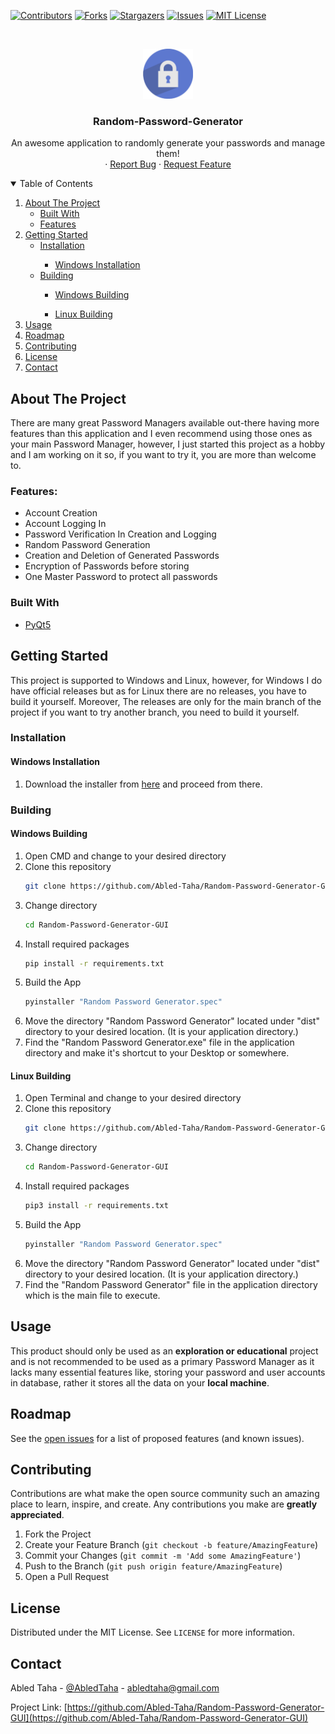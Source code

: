 [![Contributors][contributors-shield]][contributors-url]
[![Forks][forks-shield]][forks-url]
[![Stargazers][stars-shield]][stars-url]
[![Issues][issues-shield]][issues-url]
[![MIT License][license-shield]][license-url]



<!-- PROJECT LOGO -->
<br />
<p align="center">
  <a href="https://github.com/othneildrew/Best-README-Template">
    <img src="src/Files/icon.png" alt="Logo" width="80" height="80">
  </a>

  <h3 align="center">Random-Password-Generator</h3>

  <p align="center">
    An awesome application to randomly generate your passwords and manage them!
    <br />
    ·
    <a href="https://github.com/Abled-Taha/Random-Password-Generator-GUI/issues">Report Bug</a>
    ·
    <a href="https://github.com/Abled-Taha/Random-Password-Generator-GUI/issues">Request Feature</a>
  </p>
</p>



<!-- TABLE OF CONTENTS -->
<details open="open">
  <summary>Table of Contents</summary>
  <ol>
    <li>
      <a href="#about-the-project">About The Project</a>
      <ul>
        <li><a href="#built-with">Built With</a></li>
        <li><a href="#features">Features</a></li>
      </ul>
    </li>
    <li>
      <a href="#getting-started">Getting Started</a>
      <ul>
        <li><a href="#installation">Installation</a></li>
        <ul>
        <li><a href="#windows-installation">Windows Installation</a></li>
        </ul>
        <li><a href="#building">Building</a></li>
        <ul>
        <li><a href="#windows-building">Windows Building</a></li>
        </ul>
        <ul>
        <li><a href="#linux-building">Linux Building</a></li>
        </ul>
      </ul>
    </li>
    <li><a href="#usage">Usage</a></li>
    <li><a href="#roadmap">Roadmap</a></li>
    <li><a href="#contributing">Contributing</a></li>
    <li><a href="#license">License</a></li>
    <li><a href="#contact">Contact</a></li>
  </ol>
</details>



<!-- ABOUT THE PROJECT -->
## About The Project

There are many great Password Managers available out-there having more features than this application and I even recommend using those ones as your main Password Manager, however, I just started this project as a hobby and I am working on it so, if you want to try it, you are more than welcome to.

### Features:
* Account Creation
* Account Logging In
* Password Verification In Creation and Logging
* Random Password Generation
* Creation and Deletion of Generated Passwords
* Encryption of Passwords before storing
* One Master Password to protect all passwords

### Built With

* [PyQt5](https://pypi.org/project/PyQt5/)


<!-- GETTING STARTED -->
## Getting Started

This project is supported to Windows and Linux, however, for Windows I do have official releases but as for Linux there are no releases, you have to build it yourself. Moreover, The releases are only for the main branch of the project if you want to try another branch, you need to build it yourself.

### Installation

#### Windows Installation

1. Download the installer from <a href='https://github.com/Abled-Taha/Random-Password-Generator-GUI/releases/tag/v.2.0'>here</a> and proceed from there.

### Building
#### Windows Building
1. Open CMD and change to your desired directory
2. Clone this repository
   ```sh
   git clone https://github.com/Abled-Taha/Random-Password-Generator-GUI
   ```
3. Change directory
   ```sh
   cd Random-Password-Generator-GUI
   ```
4. Install required packages
   ```sh
   pip install -r requirements.txt
   ```
5. Build the App
   ```sh
   pyinstaller "Random Password Generator.spec"
   ```
6. Move the directory "Random Password Generator" located under "dist" directory to your desired location. (It is your application directory.)
7. Find the "Random Password Generator.exe" file in the application directory and make it's shortcut to your Desktop or somewhere.

#### Linux Building
1. Open Terminal and change to your desired directory
2. Clone this repository
   ```sh
   git clone https://github.com/Abled-Taha/Random-Password-Generator-GUI
   ```
3. Change directory
   ```sh
   cd Random-Password-Generator-GUI
   ```
4. Install required packages
   ```sh
   pip3 install -r requirements.txt
   ```
5. Build the App
   ```sh
   pyinstaller "Random Password Generator.spec"
   ```
6. Move the directory "Random Password Generator" located under "dist" directory to your desired location. (It is your application directory.)
7. Find the "Random Password Generator" file in the application directory which is the main file to execute.


<!-- USAGE EXAMPLES -->
## Usage

This product should only be used as an **exploration or educational** project and is not recommended to be used as a primary Password Manager as it lacks many essential features like, storing your password and user accounts in database, rather it stores all the data on your **local machine**.

<!-- ROADMAP -->
## Roadmap

See the [open issues](https://github.com/Abled-Taha/Random-Password-Generator-GUI/issues) for a list of proposed features (and known issues).

<!-- CONTRIBUTING -->
## Contributing

Contributions are what make the open source community such an amazing place to learn, inspire, and create. Any contributions you make are **greatly appreciated**.

1. Fork the Project
2. Create your Feature Branch (`git checkout -b feature/AmazingFeature`)
3. Commit your Changes (`git commit -m 'Add some AmazingFeature'`)
4. Push to the Branch (`git push origin feature/AmazingFeature`)
5. Open a Pull Request

<!-- LICENSE -->
## License

Distributed under the MIT License. See `LICENSE` for more information.



<!-- CONTACT -->
## Contact

Abled Taha - [@AbledTaha](https://twitter.com/@AbledTaha) - abledtaha@gmail.com

Project Link: [https://github.com/Abled-Taha/Random-Password-Generator-GUI](https://github.com/Abled-Taha/Random-Password-Generator-GUI)

<!-- MARKDOWN LINKS & IMAGES -->
<!-- https://www.markdownguide.org/basic-syntax/#reference-style-links -->
[contributors-shield]: https://img.shields.io/github/contributors/Abled-Taha/Random-Password-Generator-GUI.svg?style=for-the-badge
[contributors-url]: https://github.com/Abled-Taha/Random-Password-Generator-GUI/graphs/contributors
[forks-shield]: https://img.shields.io/github/forks/Abled-Taha/Random-Password-Generator-GUI.svg?style=for-the-badge
[forks-url]: https://github.com/Abled-Taha/Random-Password-Generator-GUI/network/members
[stars-shield]: https://img.shields.io/github/stars/Abled-Taha/Random-Password-Generator-GUI.svg?style=for-the-badge
[stars-url]: https://github.com/Abled-Taha/Random-Password-Generator-GUI/stargazers
[issues-shield]: https://img.shields.io/github/issues/Abled-Taha/Random-Password-Generator-GUI.svg?style=for-the-badge
[issues-url]: https://github.com/Abled-Taha/Random-Password-Generator-GUI/issues
[license-shield]: https://img.shields.io/github/license/Abled-Taha/Random-Password-Generator-GUI.svg?style=for-the-badge
[license-url]: https://github.com/Abled-Taha/Random-Password-Generator-GUI/blob/main/LICENSE.txt

